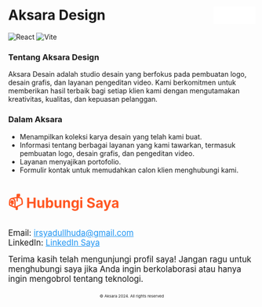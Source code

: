 # Aksara Design <img src="src\assets\img\readmelogo.png" width="85" height="35" alt="readmelogo.png" align="right" />

<img src="https://cdn.jsdelivr.net/gh/devicons/devicon/icons/react/react-original.svg" width="30" height="30" alt="React" /> <img src="https://vitejs.dev/logo.svg" width="30" height="30" alt="Vite" />
### Tentang Aksara Design

Aksara Desain adalah studio desain yang berfokus pada pembuatan logo, desain grafis, dan layanan pengeditan video. Kami berkomitmen untuk memberikan hasil terbaik bagi setiap klien kami dengan mengutamakan kreativitas, kualitas, dan kepuasan pelanggan.

### Dalam Aksara
- Menampilkan koleksi karya desain yang telah kami buat.
- Informasi tentang berbagai layanan yang kami tawarkan, termasuk pembuatan logo, desain grafis, dan pengeditan video.
- Layanan menyajikan portofolio.
- Formulir kontak untuk memudahkan calon klien menghubungi kami.
<div>
<h2 style="font-size: 2em; color: #FF5722;">📫 Hubungi Saya</h2>
  <ul style="list-style-type: none; padding: 0;">
    <li style="font-size: 1.2em;">Email: <a href="mailto:irsyadullhuda@gmail.com" style="color: #2196F3;">irsyadullhuda@gmail.com</a></li>
    <li style="font-size: 1.2em;">LinkedIn: <a href="https://www.linkedin.com/in/irsyadul-huda" style="color: #2196F3;">LinkedIn Saya</a></li>
  </ul>

  <p style="font-size: 1.2em; max-width: 600px; margin: auto;">Terima kasih telah mengunjungi profil saya! Jangan ragu untuk menghubungi saya jika Anda ingin berkolaborasi atau hanya ingin mengobrol tentang teknologi.</p>

<p style="font-size: 8px; text-align: center; margin-top: 20px;">© Aksara 2024. All rights reserved</p>
</div>